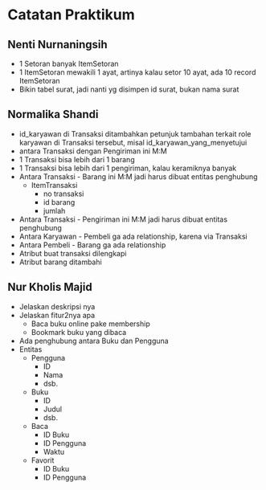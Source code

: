 # Catatan Praktikum

## Nenti Nurnaningsih
- 1 Setoran banyak ItemSetoran
- 1 ItemSetoran mewakili 1 ayat, artinya kalau setor 10 ayat, ada 10 record ItemSetoran
- Bikin tabel surat, jadi nanti yg disimpen id surat, bukan nama surat

## Normalika Shandi
- id_karyawan di Transaksi ditambahkan petunjuk tambahan terkait role karyawan di Transaksi tersebut, misal id_karyawan_yang_menyetujui
- antara Transaksi dengan Pengiriman ini M:M
- 1 Transaksi bisa lebih dari 1 barang
- 1 Transaksi bisa lebih dari 1 pengiriman, kalau keramiknya banyak
- Antara Transaksi - Barang ini M:M jadi harus dibuat entitas penghubung
  - ItemTransaksi
    - no transaksi
    - id barang
    - jumlah
- Antara Transaksi - Pengiriman ini M:M jadi harus dibuat entitas penghubung
- Antara Karyawan - Pembeli ga ada relationship, karena via Transaksi
- Antara Pembeli - Barang ga ada relationship
- Atribut buat transaksi dilengkapi
- Atribut barang ditambahi

## Nur Kholis Majid
- Jelaskan deskripsi nya
- Jelaskan fitur2nya apa
  - Baca buku online pake membership
  - Bookmark buku yang dibaca
- Ada penghubung antara Buku dan Pengguna
- Entitas
  - Pengguna
    - ID
    - Nama
    - dsb.
  - Buku
    - ID
    - Judul
    - dsb.
  - Baca
    - ID Buku
    - ID Pengguna
    - Waktu
  - Favorit
    - ID Buku
    - ID Pengguna
